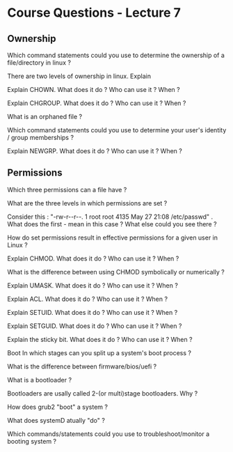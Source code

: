 # Course Questions - Lecture 7

## Ownership

Which command statements could you use to determine the ownership of a file/directory in linux ?

There are two levels of ownership in linux. Explain

Explain CHOWN. What does it do ? Who can use it ? When ?

Explain CHGROUP. What does it do ? Who can use it ? When ?

What is an orphaned file ?

Which command statements could you use to determine your user's identity / group memberships ?

Explain NEWGRP. What does it do ? Who can use it ? When ?

## Permissions

Which three permissions can a file have ?

What are the three levels in which permissions are set ?

Consider this : "-rw-r--r--. 1 root root 4135 May 27 21:08 /etc/passwd" . What does the first - mean in this case ? What else could you see there ?

How do set permissions result in effective permissions for a given user in Linux ?

Explain CHMOD. What does it do ? Who can use it ? When ?

What is the difference between using CHMOD symbolically or numerically ?

Explain UMASK. What does it do ? Who can use it ? When ?

Explain ACL. What does it do ? Who can use it ? When ?

Explain SETUID. What does it do ? Who can use it ? When ?

Explain SETGUID. What does it do ? Who can use it ? When ?

Explain the sticky bit. What does it do ? Who can use it ? When ?

Boot
In which stages can you split up a system's boot process ?

What is the difference between firmware/bios/uefi ?

What is a bootloader ?

Bootloaders are usally called 2-(or multi)stage bootloaders. Why ?

How does grub2 "boot" a system ?

What does systemD atually "do" ?

Which commands/statements could you use to troubleshoot/monitor a booting system ? 
